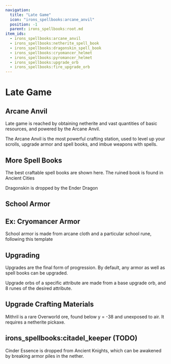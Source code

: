```yaml
---
navigation:
  title: "Late Game"
  icon: "irons_spellbooks:arcane_anvil"
  position: -1
  parent: irons_spellbooks:root.md
item_ids:
  - irons_spellbooks:arcane_anvil
  - irons_spellbooks:netherite_spell_book
  - irons_spellbooks:dragonskin_spell_book
  - irons_spellbooks:cryomancer_helmet
  - irons_spellbooks:pyromancer_helmet
  - irons_spellbooks:upgrade_orb
  - irons_spellbooks:fire_upgrade_orb
---
```


# Late Game

## Arcane Anvil

Late game is reached by obtaining netherite and vast quantities of basic resources, and powered by the Arcane Anvil.

The Arcane Anvil is the most powerful crafting station, used to level up your scrolls, upgrade armor and spell books, and imbue weapons with spells.



<Recipe id="irons_spellbooks:arcane_anvil" />

## More Spell Books

The best craftable spell books are shown here. The ruined book is found in Ancient Cities

<Recipe id="irons_spellbooks:netherite_spell_book" />

Dragonskin is dropped by the Ender Dragon

<Recipe id="irons_spellbooks:dragonskin_spell_book" />

## School Armor



<Recipe id="irons_spellbooks:cryomancer_helmet" />

<Recipe id="irons_spellbooks:pyromancer_helmet" />

## Ex: Cryomancer Armor

<GameScene zoom={4}>
  <Entity id="minecraft:armor_stand"data="{ArmorItems:[{id:'irons_spellbooks:cryomancer_boots',Count:1b},{id:'irons_spellbooks:cryomancer_leggings',Count:1b},{id:'irons_spellbooks:cryomancer_chestplate',Count:1b},{id:'irons_spellbooks:cryomancer_helmet',Count:1b}],NoBasePlate:1b}" />
</GameScene>

School armor is made from arcane cloth and a particular school rune, following this template

## Upgrading

<ItemImage id="irons_spellbooks:upgrade_orb" />

Upgrades are the final form of progression. By default, any armor as well as spell books can be upgraded.

Upgrade orbs of a specific attribute are made from a base upgrade orb, and 8 runes of the desired attribute.



<Recipe id="irons_spellbooks:upgrade_orb" />

<Recipe id="irons_spellbooks:fire_upgrade_orb" />

## Upgrade Crafting Materials

<GameScene interactive={true} zoom={2}>
  <Block x="1" y="0" z="0" id="minecraft:deepslate" />
  <Block x="3" y="0" z="0" id="minecraft:soul_sand" />
  <Block x="0" y="0" z="1" id="minecraft:deepslate" />
  <Block x="1" y="0" z="1" id="irons_spellbooks:deepslate_mithril_ore" />
  <Block x="3" y="0" z="1" id="irons_spellbooks:armor_pile" />
  <Block x="4" y="0" z="1" id="minecraft:soul_fire" />
</GameScene>

Mithril is a rare Overworld ore, found below y = -38 and unexposed to air. It requires a netherite pickaxe.

## irons_spellbooks:citadel_keeper (TODO)

<GameScene zoom={4}>
  <Entity id="irons_spellbooks:citadel_keeper" />
</GameScene>

Cinder Essence is dropped from Ancient Knights, which can be awakened by breaking armor piles in the nether.

